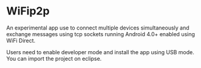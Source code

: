 # WiFip2p

An experimental app use to connect multiple devices simultaneously and exchange messages using tcp sockets running Android 4.0+ enabled using WiFi Direct.

Users need to enable developer mode and install the app using USB mode. You can import the project on eclipse.
